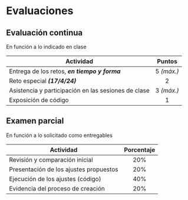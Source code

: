 # Evaluaciones

## Evaluación continua

En función a lo indicado en clase

<div align=center>

|Actividad|Puntos|
|-|:-:|
Entrega de los retos, ***en tiempo y forma***|5 *(máx.)*|
Reto especial ***(17/4/24)***|2|
Asistencia y participación en las sesiones de clase|3 *(máx.)*|
Exposición de código|1|

</div>

## Examen parcial

En función a lo solicitado como entregables

<div align=center>

|Actividad|Porcentaje|
|-|:-:|
|Revisión y comparación inicial|20%|
|Presentación de los ajustes propuestos|20%|
|Ejecución de los ajustes (código)|40%|
|Evidencia del proceso de creación|20%|

</div>
